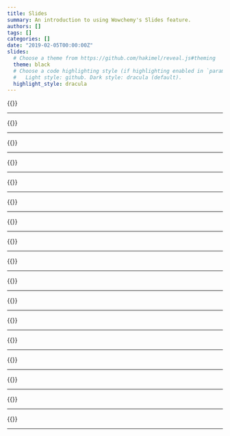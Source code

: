 ```yaml
---
title: Slides
summary: An introduction to using Wowchemy's Slides feature.
authors: []
tags: []
categories: []
date: "2019-02-05T00:00:00Z"
slides:
  # Choose a theme from https://github.com/hakimel/reveal.js#theming
  theme: black
  # Choose a code highlighting style (if highlighting enabled in `params.toml`)
  #   Light style: github. Dark style: dracula (default).
  highlight_style: dracula
---
```


{{<slide background-image="./Slides/RL2021-Presentation-01.jpg">}}

---

{{<slide background-image="./Slides/RL2021-Presentation-02.jpg">}}

---

{{<slide background-image="./Slides/RL2021 - Presentation-03.jpg">}}


---

{{<slide background-image="./Slides/RL2021 - Presentation-04.jpg">}}

---

{{<slide background-image="./Slides/RL2021 - Presentation-05.jpg">}}


---

{{<slide background-image="./Slides/RL2021 - Presentation-06.jpg">}}

---

{{<slide background-image="./Slides/RL2021 - Presentation-07.jpg">}}


---

{{<slide background-image="./Slides/RL2021 - Presentation-08.jpg">}}

---

{{<slide background-image="./Slides/RL2021 - Presentation-09.jpg">}}


---

{{<slide background-image="./Slides/RL2021 - Presentation-10.jpg">}}

---

{{<slide background-image="./Slides/RL2021 - Presentation-11.jpg">}}


---

{{<slide background-image="./Slides/RL2021 - Presentation-12.jpg">}}

---

{{<slide background-image="./Slides/RL2021 - Presentation-13.jpg">}}

---

{{<slide background-image="./Slides/RL2021 - Presentation-14.jpg">}}

---

{{<slide background-image="./Slides/RL2021 - Presentation-15.jpg">}}

---

{{<slide background-image="./Slides/RL2021 - Presentation-16.jpg">}}

---

{{<slide background-image="./Slides/RL2021-Presentation-17.jpg">}}


---
